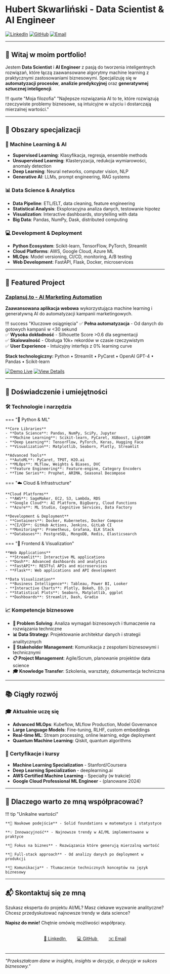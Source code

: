 # Hubert Skwarliński - Data Scientist & AI Engineer

[![LinkedIn](https://img.shields.io/badge/LinkedIn-Connect-blue)](https://www.linkedin.com/in/hubert-skwarlinski-895437368/)
[![GitHub](https://img.shields.io/badge/GitHub-Follow-black)](https://github.com/skwarlinski)
[![Email](https://img.shields.io/badge/Email-Contact-red)](mailto:skwarlinskihubert@gmail.com)

---

## 👋 Witaj w moim portfolio!

Jestem **Data Scientist** i **AI Engineer** z pasją do tworzenia inteligentnych rozwiązań, które łączą zaawansowane algorytmy machine learning z praktycznymi zastosowaniami biznesowymi. Specjalizuję się w **automatyzacji procesów**, **analizie predykcyjnej** oraz **generatywnej sztucznej inteligencji**.

!!! quote "Moja filozofia"
    "Najlepsze rozwiązania AI to te, które rozwiązują rzeczywiste problemy biznesowe, są intuicyjne w użyciu i dostarczają mierzalnej wartości."

---

## 🎯 Obszary specjalizacji

### 🤖 Machine Learning & AI
- **Supervised Learning**: Klasyfikacja, regresja, ensemble methods
- **Unsupervised Learning**: Klasteryzacja, redukcja wymiarowości, anomaly detection  
- **Deep Learning**: Neural networks, computer vision, NLP
- **Generative AI**: LLMs, prompt engineering, RAG systems

### 📊 Data Science & Analytics
- **Data Pipeline**: ETL/ELT, data cleaning, feature engineering
- **Statistical Analysis**: Eksploracyjna analiza danych, testowanie hipotez
- **Visualization**: Interactive dashboards, storytelling with data
- **Big Data**: Pandas, NumPy, Dask, distributed computing

### 💻 Development & Deployment
- **Python Ecosystem**: Scikit-learn, TensorFlow, PyTorch, Streamlit
- **Cloud Platforms**: AWS, Google Cloud, Azure ML
- **MLOps**: Model versioning, CI/CD, monitoring, A/B testing
- **Web Development**: FastAPI, Flask, Docker, microservices

---

## 🚀 Featured Project

### [Zaplanuj.to - AI Marketing Automation](zaplanuj.to/index.md)

**Zaawansowana aplikacja webowa** wykorzystująca machine learning i generatywną AI do automatyzacji kampanii marketingowych.

!!! success "Kluczowe osiągnięcia"
    ✅ **Pełna automatyzacja** - Od danych do gotowych kampanii w <30 sekund  
    ✅ **Wysoka dokładność** - Silhouette Score >0.6 dla segmentacji  
    ✅ **Skalowalność** - Obsługa 10k+ rekordów w czasie rzeczywistym  
    ✅ **User Experience** - Intuicyjny interfejs z 0% learning curve

**Stack technologiczny:** Python • Streamlit • PyCaret • OpenAI GPT-4 • Pandas • Scikit-learn

[![Demo Live](https://img.shields.io/badge/🚀_Demo-Live_App-brightgreen)](https://zaplanujto.streamlit.app/)
[![View Details](https://img.shields.io/badge/📖_Szczegóły-View_Project-blue)](zaplanuj.to/index.md)

---

## 💼 Doświadczenie i umiejętności

### 🛠️ Technologie i narzędzia

=== "🐍 Python & ML"
    
    **Core Libraries**
    - **Data Science**: Pandas, NumPy, SciPy, Jupyter
    - **Machine Learning**: Scikit-learn, PyCaret, XGBoost, LightGBM
    - **Deep Learning**: TensorFlow, PyTorch, Keras, Hugging Face
    - **Visualization**: Matplotlib, Seaborn, Plotly, Streamlit
    
    **Advanced Tools**
    - **AutoML**: PyCaret, TPOT, H2O.ai
    - **MLOps**: MLflow, Weights & Biases, DVC
    - **Feature Engineering**: Feature-engine, Category Encoders
    - **Time Series**: Prophet, ARIMA, Seasonal Decompose

=== "☁️ Cloud & Infrastructure"
    
    **Cloud Platforms**
    - **AWS**: SageMaker, EC2, S3, Lambda, RDS
    - **Google Cloud**: AI Platform, BigQuery, Cloud Functions
    - **Azure**: ML Studio, Cognitive Services, Data Factory
    
    **Development & Deployment**
    - **Containers**: Docker, Kubernetes, Docker Compose
    - **CI/CD**: GitHub Actions, Jenkins, GitLab CI
    - **Monitoring**: Prometheus, Grafana, ELK Stack
    - **Databases**: PostgreSQL, MongoDB, Redis, Elasticsearch

=== "🎨 Frontend & Visualization"
    
    **Web Applications**
    - **Streamlit**: Interactive ML applications
    - **Dash**: Advanced dashboards and analytics
    - **FastAPI**: RESTful APIs and microservices
    - **Flask**: Web applications and API development
    
    **Data Visualization**
    - **Business Intelligence**: Tableau, Power BI, Looker
    - **Interactive Charts**: Plotly, Bokeh, D3.js
    - **Statistical Plots**: Seaborn, Matplotlib, ggplot
    - **Dashboards**: Streamlit, Dash, Gradio

### 📈 Kompetencje biznesowe

- **🎯 Problem Solving**: Analiza wymagań biznesowych i tłumaczenie na rozwiązania techniczne
- **📊 Data Strategy**: Projektowanie architektur danych i strategii analitycznych  
- **🤝 Stakeholder Management**: Komunikacja z zespołami biznesowymi i technicznymi
- **📋 Project Management**: Agile/Scrum, planowanie projektów data science
- **🎓 Knowledge Transfer**: Szkolenia, warsztaty, dokumentacja techniczna

---

## 📚 Ciągły rozwój

### 🎓 Aktualnie uczę się

- **Advanced MLOps**: Kubeflow, MLflow Production, Model Governance
- **Large Language Models**: Fine-tuning, RLHF, custom embeddings
- **Real-time ML**: Stream processing, online learning, edge deployment
- **Quantum Machine Learning**: Qiskit, quantum algorithms

### 📖 Certyfikacje i kursy

- **Machine Learning Specialization** - Stanford/Coursera
- **Deep Learning Specialization** - deeplearning.ai
- **AWS Certified Machine Learning** - Specialty (w trakcie)
- **Google Cloud Professional ML Engineer** - (planowane 2024)

---

## 🌟 Dlaczego warto ze mną współpracować?

!!! tip "Unikalne wartości"
    
    **🔬 Naukowe podejście** - Solid foundations w matematyce i statystyce
    
    **💡 Innowacyjność** - Najnowsze trendy w AI/ML implementowane w praktyce
    
    **🎯 Fokus na biznes** - Rozwiązania które generują mierzalną wartość
    
    **🚀 Full-stack approach** - Od analizy danych po deployment w produkcji
    
    **🤝 Komunikacja** - Tłumaczenie technicznych konceptów na język biznesowy

---

## 📬 Skontaktuj się ze mną

Szukasz eksperta do projektu AI/ML? Masz ciekawe wyzwanie analityczne? Chcesz przedyskutować najnowsze trendy w data science?

**Napisz do mnie!** Chętnie omówię możliwości współpracy.

<div style="text-align: center; margin: 2rem 0;">
    <a href="https://www.linkedin.com/in/hubert-skwarlinski-895437368/" style="margin: 0 1rem;">
        🔗 LinkedIn
    </a>
    <a href="https://github.com/skwarlinski" style="margin: 0 1rem;">
        💻 GitHub
    </a>
    <a href="mailto:skwarlinskihubert@gmail.com" style="margin: 0 1rem;">
        ✉️ Email
    </a>
</div>

---

*"Przekształcam dane w insights, insights w decyzje, a decyzje w sukces biznesowy."*